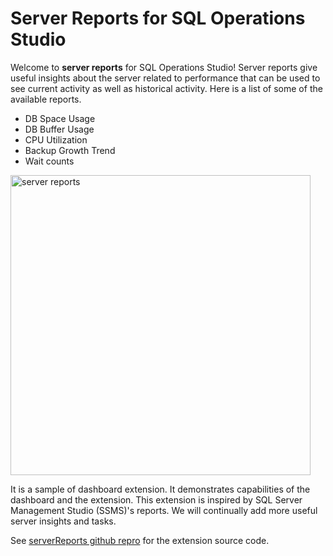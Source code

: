 # Server Reports for SQL Operations Studio

Welcome to **server reports** for SQL Operations Studio! Server reports give useful insights about the server related to performance that can be used to see current activity as well as historical activity. Here is a list of some of the available reports.

* DB Space Usage
* DB Buffer Usage
* CPU Utilization
* Backup Growth Trend
* Wait counts

<img src="https://github.com/Microsoft/sqlopsstudio/tree/master/samples/serverReports/images/server_reports.png" alt="server reports" style="width:480px;"/>

It is a sample of dashboard extension. It demonstrates capabilities of the dashboard and the extension. This extension is inspired by SQL Server Management Studio (SSMS)'s reports. We will continually add more useful server insights and tasks.

See [serverReports github repro] for the extension source code.

[serverReports github repro]:https://github.com/Microsoft/sqlopsstudio/tree/master/samples/serverReports
